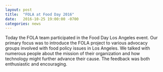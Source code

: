 ```yaml
---
layout: post
title:  "FOLA at Food Day 2016"
date:   2016-10-25 19:00:00 -0700
categories: news
---
```

Today the FOLA team participated in the Food Day Los Angeles event. Our primary focus was to introduce the FOLA project to various advocacy groups involved with food policy issues in Los Angeles.  We talked with numerous people about the mission of their organization and how technology might further advance their cause.  The feedback was both enthusiastic and encouraging.
